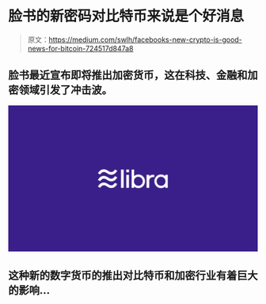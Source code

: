 # 脸书的新密码对比特币来说是个好消息

> 原文：<https://medium.com/swlh/facebooks-new-crypto-is-good-news-for-bitcoin-724517d847a8>

## 脸书最近宣布即将推出加密货币，这在科技、金融和加密领域引发了冲击波。

![](img/3ed752cac9cc42634c732f057b8f01c6.png)

## 这种新的数字货币的推出对比特币和加密行业有着巨大的影响…